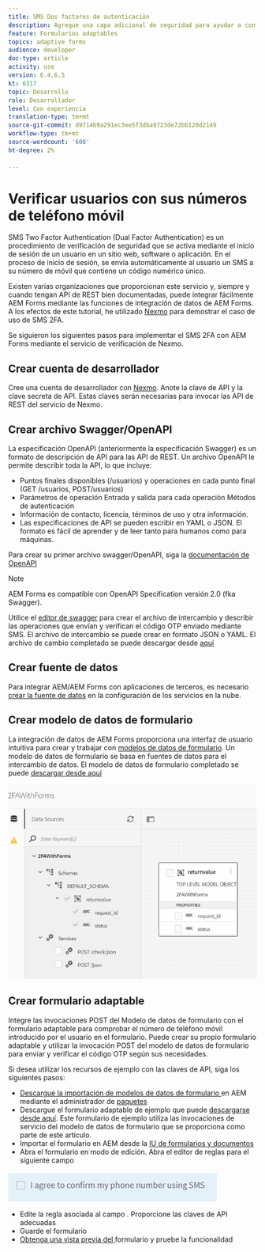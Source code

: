 ```yaml
---
title: SMS Dos factores de autenticación
description: Agregue una capa adicional de seguridad para ayudar a confirmar la identidad de un usuario cuando desee realizar determinadas actividades
feature: Formularios adaptables
topics: adaptive forms
audience: developer
doc-type: article
activity: use
version: 6.4,6.5
kt: 6317
topic: Desarrollo
role: Desarrollador
level: Con experiencia
translation-type: tm+mt
source-git-commit: d9714b9a291ec3ee5f3dba9723de72bb120d2149
workflow-type: tm+mt
source-wordcount: '608'
ht-degree: 2%

---
```




# Verificar usuarios con sus números de teléfono móvil

SMS Two Factor Authentication (Dual Factor Authentication) es un procedimiento de verificación de seguridad que se activa mediante el inicio de sesión de un usuario en un sitio web, software o aplicación. En el proceso de inicio de sesión, se envía automáticamente al usuario un SMS a su número de móvil que contiene un código numérico único.

Existen varias organizaciones que proporcionan este servicio y, siempre y cuando tengan API de REST bien documentadas, puede integrar fácilmente AEM Forms mediante las funciones de integración de datos de AEM Forms. A los efectos de este tutorial, he utilizado [Nexmo](https://developer.nexmo.com/verify/overview) para demostrar el caso de uso de SMS 2FA.

Se siguieron los siguientes pasos para implementar el SMS 2FA con AEM Forms mediante el servicio de verificación de Nexmo.

## Crear cuenta de desarrollador

Cree una cuenta de desarrollador con [Nexmo](https://dashboard.nexmo.com/sign-in). Anote la clave de API y la clave secreta de API. Estas claves serán necesarias para invocar las API de REST del servicio de Nexmo.

## Crear archivo Swagger/OpenAPI

La especificación OpenAPI (anteriormente la especificación Swagger) es un formato de descripción de API para las API de REST. Un archivo OpenAPI le permite describir toda la API, lo que incluye:

* Puntos finales disponibles (/usuarios) y operaciones en cada punto final (GET /usuarios, POST/usuarios)
* Parámetros de operación Entrada y salida para cada operación
Métodos de autenticación
* Información de contacto, licencia, términos de uso y otra información.
* Las especificaciones de API se pueden escribir en YAML o JSON. El formato es fácil de aprender y de leer tanto para humanos como para máquinas.

Para crear su primer archivo swagger/OpenAPI, siga la [documentación de OpenAPI](https://swagger.io/docs/specification/2-0/basic-structure/)

>[!NOTE]
> AEM Forms es compatible con OpenAPI Specification versión 2.0 (fka Swagger).

Utilice el [editor de swagger](https://editor.swagger.io/) para crear el archivo de intercambio y describir las operaciones que envían y verifican el código OTP enviado mediante SMS. El archivo de intercambio se puede crear en formato JSON o YAML. El archivo de cambio completado se puede descargar desde [aquí](assets/two-factore-authentication-swagger.zip)

## Crear fuente de datos

Para integrar AEM/AEM Forms con aplicaciones de terceros, es necesario [crear la fuente de datos](https://docs.adobe.com/content/help/en/experience-manager-learn/forms/ic-web-channel-tutorial/parttwo.html) en la configuración de los servicios en la nube.

## Crear modelo de datos de formulario

La integración de datos de AEM Forms proporciona una interfaz de usuario intuitiva para crear y trabajar con [modelos de datos de formulario](https://docs.adobe.com/content/help/en/experience-manager-65/forms/form-data-model/create-form-data-models.html). Un modelo de datos de formulario se basa en fuentes de datos para el intercambio de datos.
El modelo de datos de formulario completado se puede [descargar desde aquí](assets/sms-2fa-fdm.zip)

![fdm](assets/2FA-fdm.PNG)

## Crear formulario adaptable

Integre las invocaciones POST del Modelo de datos de formulario con el formulario adaptable para comprobar el número de teléfono móvil introducido por el usuario en el formulario. Puede crear su propio formulario adaptable y utilizar la invocación POST del modelo de datos de formulario para enviar y verificar el código OTP según sus necesidades.

Si desea utilizar los recursos de ejemplo con las claves de API, siga los siguientes pasos:

* [Descargue la importación de modelos de datos de formulario ](assets/sms-2fa-fdm.zip) en AEM mediante el administrador de  [paquetes](http://localhost:4502/crx/packmgr/index.jsp)
* Descargue el formulario adaptable de ejemplo que puede [descargarse desde aquí](assets/sms-2fa-verification-af.zip). Este formulario de ejemplo utiliza las invocaciones de servicio del modelo de datos de formulario que se proporciona como parte de este artículo.
* Importar el formulario en AEM desde la [IU de formularios y documentos](http://localhost:4502/aem/forms.html/content/dam/formsanddocuments)
* Abra el formulario en modo de edición. Abra el editor de reglas para el siguiente campo

![sms-send](assets/check-sms.PNG)

* Edite la regla asociada al campo . Proporcione las claves de API adecuadas
* Guarde el formulario
* [Obtenga una vista previa del ](http://localhost:4502/content/dam/formsanddocuments/sms-2fa-verification/jcr:content?wcmmode=disabled) formulario y pruebe la funcionalidad


